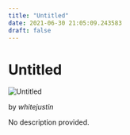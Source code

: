 ```yaml
---
title: "Untitled"
date: 2021-06-30 21:05:09.243583
draft: false
---
```


# Untitled

![Untitled](../images/c14cc038-da10-11eb-a22c-60f262b60b65.png)

by *whitejustin*



No description provided.